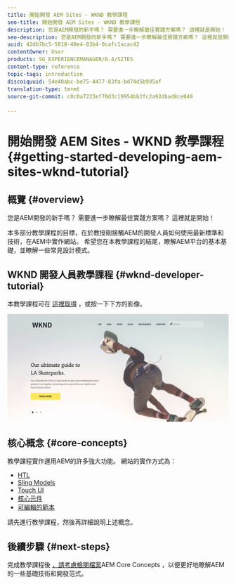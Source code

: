 ```yaml
---
title: 開始開發 AEM Sites - WKND 教學課程
seo-title: 開始開發 AEM Sites - WKND 教學課程
description: 您是AEM開發的新手嗎？ 需要進一步瞭解最佳實踐方案嗎？ 這裡就是開始！ 本多部分教學課程的目標，在於教授剛接觸AEM的開發人員如何使用最新標準和技術，在AEM中實作網站。
seo-description: 您是AEM開發的新手嗎？ 需要進一步瞭解最佳實踐方案嗎？ 這裡就是開始！ 本多部分教學課程的目標，在於教授剛接觸AEM的開發人員如何使用最新標準和技術，在AEM中實作網站。
uuid: 42db7bc5-5818-40e4-83b4-0cafc1acac42
contentOwner: User
products: SG_EXPERIENCEMANAGER/6.4/SITES
content-type: reference
topic-tags: introduction
discoiquuid: 54e48abc-be75-4477-83fa-bd74d5b995af
translation-type: tm+mt
source-git-commit: c0c0a7223ef70d3c19954bb2fc2a92dbad8ce049

---
```



# 開始開發 AEM Sites - WKND 教學課程{#getting-started-developing-aem-sites-wknd-tutorial}

## 概覽 {#overview}

您是AEM開發的新手嗎？ 需要進一步瞭解最佳實踐方案嗎？ 這裡就是開始！

本多部分教學課程的目標，在於教授剛接觸AEM的開發人員如何使用最新標準和技術，在AEM中實作網站。 希望您在本教學課程的結尾，瞭解AEM平台的基本基礎，並瞭解一些常見設計模式。

## WKND 開發人員教學課程 {#wknd-developer-tutorial}

本教學課程可在 [這裡取得](https://docs.adobe.com/content/help/en/experience-manager-learn/getting-started-wknd-tutorial-develop/overview.html) ，或按一下下方的影像。

[![按一下影像](assets/screen_shot_2018-11-23at152453.png)](https://docs.adobe.com/content/help/en/experience-manager-learn/getting-started-wknd-tutorial-develop/overview.html)

## 核心概念 {#core-concepts}

教學課程實作運用AEM的許多強大功能。 網站的實作方式為：

* [HTL](https://helpx.adobe.com/experience-manager/htl/user-guide.html)
* [Sling Models](https://sling.apache.org/documentation/bundles/models.html)
* [Touch UI](/help/sites-developing/touch-ui-concepts.md)
* [核心元件](https://docs.adobe.com/content/help/en/experience-manager-core-components/using/introduction.html)
* [可編輯的範本](/help/sites-developing/page-templates-editable.md)

請先進行教學課程，然後再詳細說明上述概念。

## 後續步驟 {#next-steps}

完成教學課程後 [，請考慮檢閱檔案](https://helpx.adobe.com/experience-manager/kt/sites/using/getting-started-wknd-tutorial-develop.html)AEM Core Concepts [](/help/sites-developing/the-basics.md) ，以便更好地瞭解AEM的一些基礎技術和開發范式。
